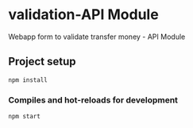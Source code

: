# validation-API Module
Webapp form to validate transfer money - API Module

## Project setup
```
npm install
```

### Compiles and hot-reloads for development
```
npm start
```